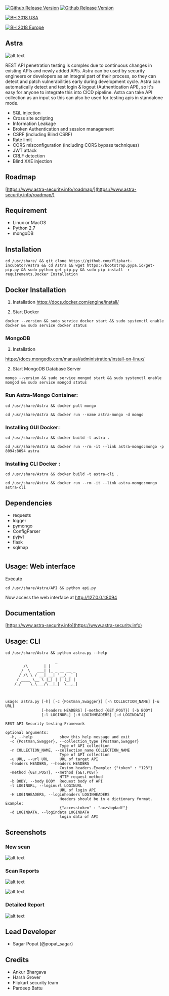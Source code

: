 [![Github Release Version](https://img.shields.io/badge/release-V1.0-blue.svg)](https://github.com/flipkart-incubator/Astra)
[![Github Release Version](https://img.shields.io/badge/python-2.7-blue.svg)](https://github.com/flipkart-incubator/Astra)

[![BH 2018 USA](https://img.shields.io/badge/Black%20Hat%20Arsenal-USA%202018-blue.svg)](https://www.blackhat.com/us-18/arsenal/schedule/index.html#astra-automated-security-testing-for-rest-apis-11976)

[![BH 2018 Europe](https://img.shields.io/badge/Black%20Hat%20Arsenal-Europe%202018-blue.svg)](https://www.blackhat.com/eu-18/arsenal/schedule/index.html#astra-automated-security-testing-for-rest-apis-13353)

## Astra
![alt text](https://raw.githubusercontent.com/flipkart-incubator/Astra/dev/Dashboard/static/astra.png)

REST API penetration testing is complex due to continuous changes in existing APIs and newly added APIs. Astra can be used by security engineers or developers as an integral part of their process, so they can detect and patch vulnerabilities early during development cycle. Astra can automatically detect and test login & logout (Authentication API), so it's easy for anyone to integrate this into CICD pipeline. Astra can take API collection as an input so this can also be used for testing apis in standalone mode.

- SQL injection
- Cross site scripting
- Information Leakage
- Broken Authentication and session management
- CSRF (including Blind CSRF)
- Rate limit
- CORS misconfiguration (including CORS bypass techniques)
- JWT attack
- CRLF detection
- Blind XXE injection 

## Roadmap
[https://www.astra-security.info/roadmap/](https://www.astra-security.info/roadmap/)

## Requirement
- Linux or MacOS
- Python 2.7
- mongoDB

## Installation

```
cd /usr/share/ && git clone https://github.com/flipkart-incubator/Astra && cd Astra && wget https://bootstrap.pypa.io/get-pip.py && sudo python get-pip.py && sudo pip install -r requirements.Docker Installation
```

## Docker Installation

1. Installation
https://docs.docker.com/engine/install/

2. Start Docker
```
docker --version && sudo service docker start && sudo systemctl enable docker && sudo service docker status
```

### MongoDB 

1. Installation

https://docs.mongodb.com/manual/administration/install-on-linux/

2. Start MongoDB Database Server
```
mongo --version && sudo service mongod start && sudo systemctl enable mongod && sudo service mongod status
```

### Run Astra-Mongo Container:

```
cd /usr/share/Astra && docker pull mongo
```

```
cd /usr/share/Astra && docker run --name astra-mongo -d mongo
```

### Installing GUI Docker: 

```
cd /usr/share/Astra && docker build -t astra .
```

```
cd /usr/share/Astra && docker run --rm -it --link astra-mongo:mongo -p 8094:8094 astra
```

### Installing CLI Docker :

```
cd /usr/share/Astra && docker build -t astra-cli .
```

```
cd /usr/share/Astra && docker run --rm -it --link astra-mongo:mongo astra-cli
```

## Dependencies

- requests
- logger
- pymongo
- ConfigParser
- pyjwt
- flask
- sqlmap

#
## Usage: Web interface
Execute
```
cd /usr/share/Astra/API && python api.py

```
Now access the web interface at http://127.0.0.1:8094


## Documentation
[https://www.astra-security.info](https://www.astra-security.info)

## Usage: CLI

```
cd /usr/share/Astra && python astra.py --help

                      _
        /\       | |
       /  \   ___| |_ _ __ __ _
      / /\ \ / __| __| '__/ _` |
     / ____ \__ \ |_| | | (_| |
    /_/    \_\___/\__|_|  \__,_|



usage: astra.py [-h] [-c {Postman,Swagger}] [-n COLLECTION_NAME] [-u URL]
                [-headers HEADERS] [-method {GET,POST}] [-b BODY]
                [-l LOGINURL] [-H LOGINHEADERS] [-d LOGINDATA]

REST API Security testing Framework

optional arguments:
  -h, --help            show this help message and exit
  -c {Postman,Swagger}, --collection_type {Postman,Swagger}
                        Type of API collection
  -n COLLECTION_NAME, --collection_name COLLECTION_NAME
                        Type of API collection
  -u URL, --url URL     URL of target API
  -headers HEADERS, --headers HEADERS
                        Custom headers.Example: {"token" : "123"}
  -method {GET,POST}, --method {GET,POST}
                        HTTP request method
  -b BODY, --body BODY  Request body of API
  -l LOGINURL, --loginurl LOGINURL
                        URL of login API
  -H LOGINHEADERS, --loginheaders LOGINHEADERS
                        Headers should be in a dictionary format. Example:
                        {"accesstoken" : "axzvbqdadf"}
  -d LOGINDATA, --logindata LOGINDATA
                        login data of API

```

## Screenshots 
### New scan
![alt text](https://raw.githubusercontent.com/flipkart-incubator/Astra/dev/Dashboard/static/new%20scan.png)

### Scan Reports
![alt text](https://raw.githubusercontent.com/flipkart-incubator/Astra/dev/Dashboard/static/Reports.png)

![alt text](https://raw.githubusercontent.com/flipkart-incubator/Astra/dev/Dashboard/static/scan-report.png)
### Detailed Report
![alt text](https://raw.githubusercontent.com/flipkart-incubator/Astra/dev/Dashboard/static/Detailed-report.png)


## Lead Developer
- Sagar Popat (@popat_sagar) 

## Credits
- Ankur Bhargava
- Harsh Grover
- Flipkart security team
- Pardeep Battu

